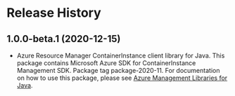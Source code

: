 # Release History

## 1.0.0-beta.1 (2020-12-15)

- Azure Resource Manager ContainerInstance client library for Java. This package contains Microsoft Azure SDK for ContainerInstance Management SDK.  Package tag package-2020-11. For documentation on how to use this package, please see [Azure Management Libraries for Java](https://aka.ms/azsdk/java/mgmt).